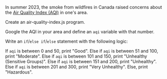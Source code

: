 In summer 2023, the smoke from wildfires in Canada raised concerns about the [Air Quality Index (AQI)](https://en.wikipedia.org/wiki/Air_quality_index) in one's area.

Create an air-quality-index.js program.

Google the AQI in your area and define an ``aqi`` variable with that number.

Write an ``if``/``else if``/``else`` statement with the following logic:

If ``aqi`` is between 0 and 50, print "Good".
Else if ``aqi`` is between 51 and 100, print "Moderate".
Else if ``aqi`` is between 101 and 150, print "Unhealthy (Sensitive Groups)".
Else if ``aqi`` is between 151 and 200, print "Unhealthy".
Else if ``aqi`` is between 201 and 300, print "Very Unhealthy".
Else, print "Hazardous".
